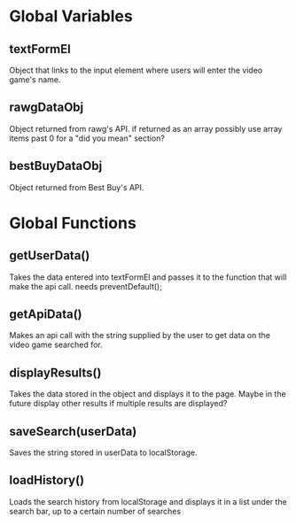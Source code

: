 # Global Variables

## textFormEl
Object that links to the input element where users will enter the video game's name.

## rawgDataObj
Object returned from rawg's API. if returned as an array possibly use array items past 0 for a "did you mean" section?

## bestBuyDataObj
Object returned from Best Buy's API.

# Global Functions
## getUserData()
Takes the data entered into textFormEl and passes it to the function that will make the api call. needs preventDefault();

## getApiData()
Makes an api call with the string supplied by the user to get data on the video game searched for.

## displayResults()
Takes the data stored in the object and displays it to the page. Maybe in the future display other results if multiple results are displayed?

## saveSearch(userData)
Saves the string stored in userData to localStorage.

## loadHistory()
Loads the search history from localStorage and displays it in a list under the search bar, up to a certain number of searches